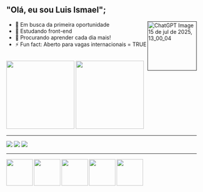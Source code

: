 ## "Olá, eu sou Luis Ismael";
<a href=""><img align="right" width="130em" height="130em" alt="ChatGPT Image 15 de jul  de 2025, 13_00_04" src="https://github.com/user-attachments/assets/3f1c4649-1fc9-47c7-b164-8d66c7940995"/></a>
- 🔭 Em busca da primeira oportunidade 
- 🌱 Estudando front-end
- 🤔 Procurando aprender cada dia mais!
- ⚡ Fun fact: Aberto para vagas internacionais = TRUE

##
<div>
  <img height="180em"src="https://github-readme-stats.vercel.app/api?username=luismael90&show_icons=true&theme=transparent"/>
  <img height="180em"src="https://github-readme-stats.vercel.app/api/top-langs/?username=luismael90&layout=compact"/>
</div>

---
<div>
  <a href="https://www.linkedin.com/in/luis-ismael-8971b571/" target="_blank"><img src="https://img.shields.io/badge/LinkedIn-0077B5?style=for-the-badge&logo=linkedin&logoColor=white"></a>
  <a href="https://x.com/LuisIsmael1007" target="_blank"><img src="https://img.shields.io/badge/Twitter-1DA1F2?style=for-the-badge&logo=twitter&logoColor=white"></a>
  <a href="https://www.instagram.com/luis_ismaeli7/" target="_blank"><img src="https://img.shields.io/badge/Instagram-E4405F?style=for-the-badge&logo=instagram&logoColor=white"></a>
</div>

---

<div>
  <img align="left" height="70em" src="https://cdn.jsdelivr.net/gh/devicons/devicon@latest/icons/javascript/javascript-original.svg" />
  <img align="left" height="70em" src="https://cdn.jsdelivr.net/gh/devicons/devicon@latest/icons/typescript/typescript-original.svg" />
  <img align="left" height="70em" src="https://cdn.jsdelivr.net/gh/devicons/devicon@latest/icons/css3/css3-original-wordmark.svg" />
  <img align="left" height="70em" src="https://cdn.jsdelivr.net/gh/devicons/devicon@latest/icons/html5/html5-original-wordmark.svg" />
  <img align="left" height="70em" src="https://cdn.jsdelivr.net/gh/devicons/devicon@latest/icons/python/python-original.svg" />          
</div>
